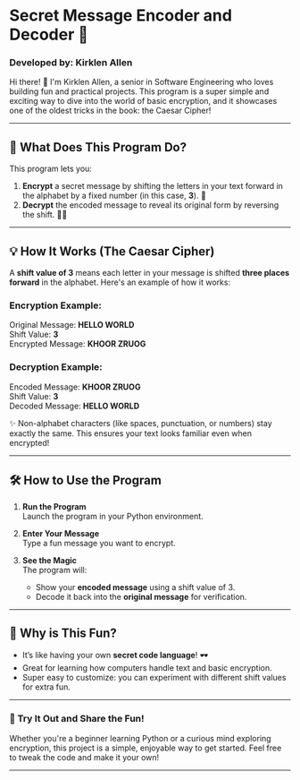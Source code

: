 # Secret Message Encoder and Decoder 🔐

### Developed by: **Kirklen Allen**  
Hi there! 👋 I'm Kirklen Allen, a senior in Software Engineering who loves building fun and practical projects. This program is a super simple and exciting way to dive into the world of basic encryption, and it showcases one of the oldest tricks in the book: the Caesar Cipher!

---

## 🎯 What Does This Program Do?

This program lets you:
1. **Encrypt** a secret message by shifting the letters in your text forward in the alphabet by a fixed number (in this case, **3**). 🤫  
2. **Decrypt** the encoded message to reveal its original form by reversing the shift. 🕵️‍♂️  

---

## 💡 How It Works (The Caesar Cipher)

A **shift value of 3** means each letter in your message is shifted **three places forward** in the alphabet. Here's an example of how it works:

### Encryption Example:
Original Message: **HELLO WORLD**  
Shift Value: **3**  
Encrypted Message: **KHOOR ZRUOG**  

### Decryption Example:
Encoded Message: **KHOOR ZRUOG**  
Shift Value: **3**  
Decoded Message: **HELLO WORLD**  

✨ Non-alphabet characters (like spaces, punctuation, or numbers) stay exactly the same. This ensures your text looks familiar even when encrypted!  

---

## 🛠️ How to Use the Program

1. **Run the Program**  
   Launch the program in your Python environment.

2. **Enter Your Message**  
   Type a fun message you want to encrypt.

3. **See the Magic**  
   The program will:
   - Show your **encoded message** using a shift value of 3.
   - Decode it back into the **original message** for verification.

---

## 🚀 Why is This Fun?

- It’s like having your own **secret code language**! 🕶️  
- Great for learning how computers handle text and basic encryption.  
- Super easy to customize: you can experiment with different shift values for extra fun.

---

### 🌟 Try It Out and Share the Fun!

Whether you're a beginner learning Python or a curious mind exploring encryption, this project is a simple, enjoyable way to get started. Feel free to tweak the code and make it your own!

---
